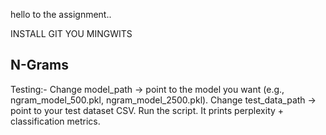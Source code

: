 hello to the assignment..

INSTALL GIT YOU MINGWITS

## N-Grams

Testing:-
Change model_path → point to the model you want (e.g., ngram_model_500.pkl, ngram_model_2500.pkl).
Change test_data_path → point to your test dataset CSV.
Run the script.
It prints perplexity + classification metrics.
